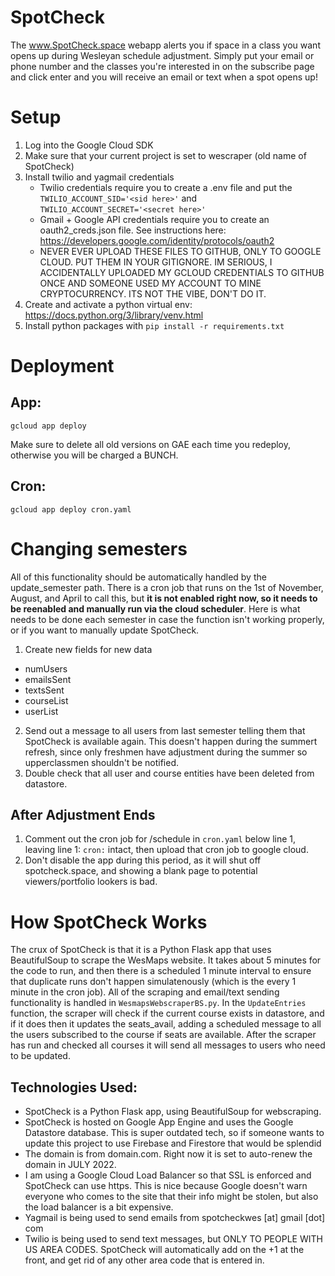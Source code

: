 # SpotCheck
The www.SpotCheck.space webapp alerts you if space in a class you want opens up during Wesleyan schedule adjustment. Simply put your email or phone number and the classes you're interested in on the subscribe page and click enter and you will receive an email or text when a spot opens up!

# Setup

1. Log into the Google Cloud SDK
2. Make sure that your current project is set to wescraper (old name of SpotCheck)
3. Install twilio and yagmail credentials
   * Twilio credentials require you to create a .env file and put the `TWILIO_ACCOUNT_SID='<sid here>'` and `TWILIO_ACCOUNT_SECRET='<secret here>'`
   * Gmail + Google API credentials require you to create an oauth2_creds.json file. See instructions here: https://developers.google.com/identity/protocols/oauth2
   * NEVER EVER UPLOAD THESE FILES TO GITHUB, ONLY TO GOOGLE CLOUD. PUT THEM IN YOUR GITIGNORE. IM SERIOUS, I ACCIDENTALLY UPLOADED MY GCLOUD CREDENTIALS TO GITHUB ONCE AND SOMEONE USED MY ACCOUNT TO MINE CRYPTOCURRENCY. ITS NOT THE VIBE, DON'T DO IT.
4. Create and activate a python virtual env: https://docs.python.org/3/library/venv.html
5. Install python packages with `pip install -r requirements.txt`


# Deployment

## App:

`gcloud app deploy`

Make sure to delete all old versions on GAE each time you redeploy, otherwise you will be charged a BUNCH.

## Cron:

`gcloud app deploy cron.yaml`

# Changing semesters

All of this functionality should be automatically handled by the update_semester path. There is a cron job that runs on the 1st of November, August, and April to call this, but **it is not enabled right now, so it needs to be reenabled and manually run via the cloud scheduler**. Here is what needs to be done each semester in case the function isn't working properly, or if you want to manually update SpotCheck.

1. Create new fields for new data
  * numUsers
  * emailsSent
  * textsSent
  * courseList
  * userList
2. Send out a message to all users from last semester telling them that SpotCheck is available again. This doesn't happen during the summert refresh, since only freshmen have adjustment during the summer so upperclassmen shouldn't be notified.
3. Double check that all user and course entities have been deleted from datastore.

## After Adjustment Ends

1. Comment out the cron job for /schedule in `cron.yaml` below line 1, leaving line 1: `cron:` intact, then upload that cron job to google cloud.
2. Don't disable the app during this period, as it will shut off spotcheck.space, and showing a blank page to potential viewers/portfolio lookers is bad.


# How SpotCheck Works

The crux of SpotCheck is that it is a Python Flask app that uses BeautifulSoup to scrape the WesMaps website. It takes about 5 minutes for the code to run, and then there is a scheduled 1 minute interval to ensure that duplicate runs don't happen simulatenously (which is the every 1 minute in the cron job). All of the scraping and email/text sending functionality is handled in `WesmapsWebscraperBS.py`. In the `UpdateEntries` function, the scraper will check if the current course exists in datastore, and if it does then it updates the seats_avail, adding a scheduled message to all the users subscribed to the course if seats are available. After the scraper has run and checked all courses it will send all messages to users who need to be updated.

## Technologies Used:

* SpotCheck is a Python Flask app, using BeautifulSoup for webscraping.
* SpotCheck is hosted on Google App Engine and uses the Google Datastore database. This is super outdated tech, so if someone wants to update this project to use Firebase and Firestore that would be splendid
* The domain is from domain.com. Right now it is set to auto-renew the domain in JULY 2022.
* I am using a Google Cloud Load Balancer so that SSL is enforced and SpotCheck can use https. This is nice because Google doesn't warn everyone who comes to the site that their info might be stolen, but also the load balancer is a bit expensive.
* Yagmail is being used to send emails from spotcheckwes [at] gmail [dot] com
* Twilio is being used to send text messages, but ONLY TO PEOPLE WITH US AREA CODES. SpotCheck will automatically add on the +1 at the front, and get rid of any other area code that is entered in.
